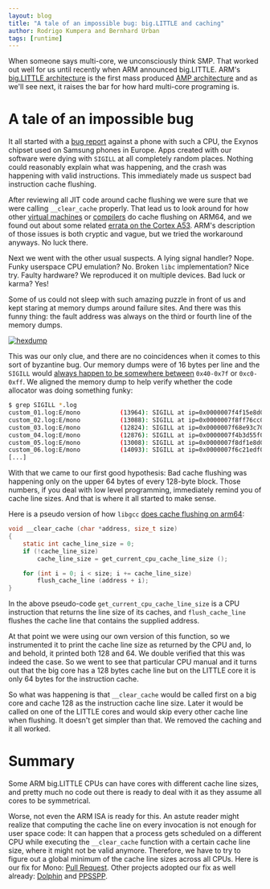 ```yaml
---
layout: blog
title: "A tale of an impossible bug: big.LITTLE and caching"
author: Rodrigo Kumpera and Bernhard Urban
tags: [runtime]
---
```


When someone says multi-core, we unconsciously think SMP. That worked out well for us until recently when ARM announced big.LITTLE.
ARM's [big.LITTLE architecture](https://en.wikipedia.org/wiki/ARM_big.LITTLE)
is the first mass produced
[AMP architecture](http://www.embedded.com/design/mcus-processors-and-socs/4429496/Multicore-basics)
and as we'll see next, it raises the bar for how hard multi-core programing is.

# A tale of an impossible bug

It all started with a [bug report](https://bugzilla.xamarin.com/show_bug.cgi?id=39859) against a phone with such a CPU, the Exynos chipset used on Samsung phones in Europe.
Apps created with our software were dying with `SIGILL` at all completely random places.
Nothing could reasonably explain what was happening, and the crash was happening with valid instructions. This immediately made us suspect bad
instruction cache flushing.

After reviewing all JIT code around cache flushing we were sure that we were calling `__clear_cache` properly. That lead us to look around
for how other
[virtual machines](https://github.com/v8/v8/blob/fec99c689b8587b863df4a5c4793c601772ef663/src/arm64/cpu-arm64.cc#L40)
or
[compilers](https://github.com/llvm-mirror/compiler-rt/blob/ff75f2a0260b1940436a483413091c5770427c04/lib/builtins/clear_cache.c#L146)
do cache flushing on ARM64, and we found out about some related
[errata on the Cortex A53](https://silver.arm.com/download/Unspecified/BX500-DA-10400-r0p0-08rel0/Cortex_A53_MPCore_Software_Developers_Errata_Notice_v18.pdf). ARM's description of those issues
is both cryptic and vague, but we tried the workaround anyways. No luck there.

Next we went with the other usual suspects. A lying signal handler? Nope. Funky userspace CPU emulation? No.
Broken `libc` implementation? Nice try. Faulty hardware? We reproduced it on multiple devices. Bad luck or karma? Yes!

Some of us could not sleep with such amazing puzzle in front of us and kept staring at
memory dumps around failure sites. And there was this funny thing: the fault address was always on the third or fourth line of the memory dumps.

[![hexdump](/images/2016-09-10-arm64-icache_hexdump.png)](/images/2016-09-10-arm64-icache_hexdump.png)

This was our only clue, and there are no coincidences when it comes to this sort of byzantine bug. Our memory dumps were of 16 bytes per line
and the `SIGILL` would [always happen to be somewhere between](https://gist.github.com/lewurm/97dff0a56929b56a0fc5ab49af06fd06) `0x40-0x7f` or `0xc0-0xff`.
We aligned the memory dump to help verify whether the code allocator was doing something funky:

```bash
$ grep SIGILL *.log
custom_01.log:E/mono           (13964): SIGILL at ip=0x0000007f4f15e8d0
custom_02.log:E/mono           (13088): SIGILL at ip=0x0000007f8ff76cc0
custom_03.log:E/mono           (12824): SIGILL at ip=0x0000007f68e93c70
custom_04.log:E/mono           (12876): SIGILL at ip=0x0000007f4b3d55f0
custom_05.log:E/mono           (13008): SIGILL at ip=0x0000007f8df1e8d0
custom_06.log:E/mono           (14093): SIGILL at ip=0x0000007f6c21edf0
[...]
```

With that we came to our first good hypothesis: Bad cache flushing was happening only on the upper 64 bytes of every 128-byte block.
Those numbers, if you deal with low level programming, immediately remind you of cache line sizes. And that is where it all started to make
sense.

Here is a pseudo version of how `libgcc` [does cache flushing on arm64](https://android.googlesource.com/toolchain/gcc/+/master/gcc-4.9/libgcc/config/aarch64/sync-cache.c#54):

```c
void __clear_cache (char *address, size_t size)
{
    static int cache_line_size = 0;
    if (!cache_line_size)
        cache_line_size = get_current_cpu_cache_line_size ();

    for (int i = 0; i < size; i += cache_line_size)
        flush_cache_line (address + i);
}
```

In the above pseudo-code `get_current_cpu_cache_line_size` is a CPU instruction that returns the line size of its caches, and `flush_cache_line`
flushes the cache line that contains the supplied address.

At that point we were using our own version of this function, so we instrumented it to print the cache line size as returned by the CPU and, lo and behold,
it printed both 128 and 64. We double verified that this was indeed the case. So we went to see that particular CPU manual and it turns out that the big core has
a 128 bytes cache line but on the LITTLE core it is only 64 bytes for the instruction cache.

So what was happening is that `__clear_cache` would be called first on a big core and cache 128 as the instruction cache line size. Later it would be called on one
of the LITTLE cores and would skip every other cache line when flushing. It doesn't get simpler than that. We removed the caching and it all worked.

# Summary

Some ARM big.LITTLE CPUs can have cores with different cache line sizes, and pretty much no code out there is ready to deal with it as they
assume all cores to be symmetrical.

Worse, not even the ARM ISA is ready for this. An astute reader might realize that computing the cache line on every invocation
is not enough for user space code:
It can happen that a process gets scheduled on a different CPU while executing
the `__clear_cache` function with a certain cache line size, where it might not
be valid anymore.
Therefore, we have to try to figure out a global minimum of the cache line sizes across all CPUs.
Here is our fix for Mono: [Pull Request](https://github.com/mono/mono/pull/3549).
Other projects adopted our fix as well already: [Dolphin](https://github.com/dolphin-emu/dolphin/pull/4204) and [PPSSPP](https://github.com/hrydgard/ppsspp/pull/8769).

